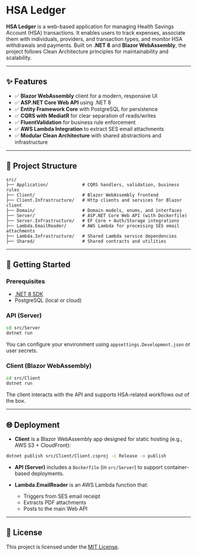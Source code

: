 # HSA Ledger

**HSA Ledger** is a web-based application for managing Health Savings Account (HSA) transactions. It enables users to track expenses, associate them with individuals, providers, and transaction types, and monitor HSA withdrawals and payments. Built on **.NET 8** and **Blazor WebAssembly**, the project follows Clean Architecture principles for maintainability and scalability.

---

## ✨ Features

- ✅ **Blazor WebAssembly** client for a modern, responsive UI  
- ✅ **ASP.NET Core Web API** using .NET 8  
- ✅ **Entity Framework Core** with PostgreSQL for persistence  
- ✅ **CQRS with MediatR** for clear separation of reads/writes  
- ✅ **FluentValidation** for business rule enforcement  
- ✅ **AWS Lambda Integration** to extract SES email attachments  
- ✅ **Modular Clean Architecture** with shared abstractions and infrastructure  

---

## 🧱 Project Structure

```
src/
├── Application/             # CQRS handlers, validation, business rules
├── Client/                  # Blazor WebAssembly frontend
├── Client.Infrastructure/   # Http clients and services for Blazor client
├── Domain/                  # Domain models, enums, and interfaces
├── Server/                  # ASP.NET Core Web API (with Dockerfile)
├── Server.Infrastructure/   # EF Core + Auth/Storage integrations
├── Lambda.EmailReader/      # AWS Lambda for processing SES email attachments
├── Lambda.Infrastructure/   # Shared Lambda service dependencies
├── Shared/                  # Shared contracts and utilities
```

---

## 🚀 Getting Started

### Prerequisites

- [.NET 8 SDK](https://dotnet.microsoft.com/download/dotnet/8.0)  
- PostgreSQL (local or cloud)

### API (Server)

```bash
cd src/Server
dotnet run
```

You can configure your environment using `appsettings.Development.json` or user secrets.

### Client (Blazor WebAssembly)

```bash
cd src/Client
dotnet run
```

The client interacts with the API and supports HSA-related workflows out of the box.

---

## 🌐 Deployment

- **Client** is a Blazor WebAssembly app designed for static hosting (e.g., AWS S3 + CloudFront):

```bash
dotnet publish src/Client/Client.csproj -c Release -o publish
```

- **API (Server)** includes a `Dockerfile` (in `src/Server`) to support container-based deployments.

- **Lambda.EmailReader** is an AWS Lambda function that:
  - Triggers from SES email receipt
  - Extracts PDF attachments
  - Posts to the main Web API

---

## 📄 License

This project is licensed under the [MIT License](LICENSE).

